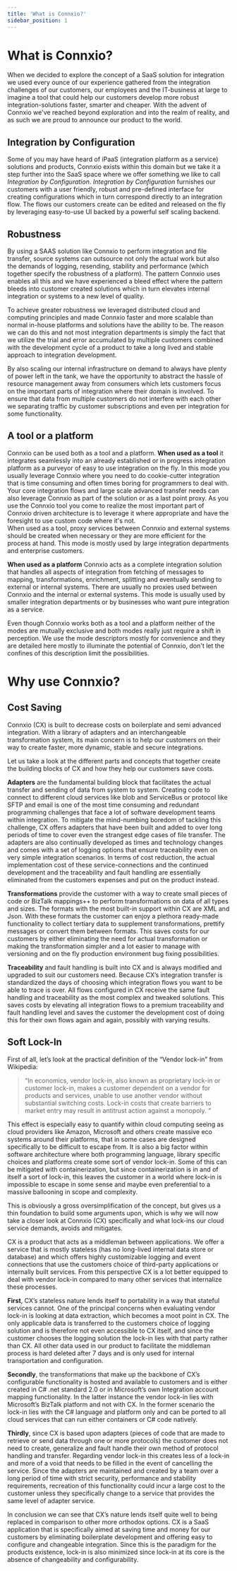```yaml
---
title: 'What is Connxio?'
sidebar_position: 1
---
```


# What is Connxio?

When we decided to explore the concept of a SaaS solution for integration we used every ounce of our experience gathered from the integration challenges of our customers, our employees and the IT-business at large to imagine a tool that could help our customers develop more robust integration-solutions faster, smarter and cheaper.  With the advent of Connxio we've reached beyond exploration and into the realm of reality, and as such we are proud to announce our product to the world.

## Integration by Configuration

Some of you may have heard of iPaaS (integration platform as a service) solutions and products, Connxio exists within this domain but we take it a step further into the SaaS space where we offer something we like to call *Integration by Configuration*. *Integration by Configuration* furnishes our customers with a user friendly, robust and pre-defined interface for creating configurations which in turn correspond directly to an integration flow. The flows our customers create can be edited and released on the fly by leveraging easy-to-use UI backed by a powerful self scaling backend.

## Robustness

By using a SAAS solution like Connxio to perform integration and file transfer, source systems can outsource not only the actual work but also the demands of logging, resending, stability and performance (which together specify the robustness of a platform). The pattern Connxio uses enables all this and we have experienced a bleed effect where the pattern bleeds into customer created solutions which in turn elevates internal integration or systems to a new level of quality.

 To achieve greater robustness we leveraged distributed cloud and computing principles and made Connxio faster and more scalable than normal in-house platforms and solutions have the ability to be. The reason we can do this and not most integration departments is simply the fact that we utilize the trial and error accumulated by multiple customers combined with the development cycle of a product to take a long lived and stable approach to integration development.

 By also scaling our internal infrastructure on demand to always have plenty of power left in the tank, we have the opportunity to abstract the hassle of resource management away from consumers which lets customers focus on the important parts of integration where their domain is involved. To ensure that data from multiple customers do not interfere with each other we separating traffic by customer subscriptions and even per integration for some functionality.

## A tool or a platform

Connxio can be used both as a tool and a platform. **When used as a tool** it integrates seamlessly into an already established or in progress integration platform as a purveyor of easy to use integration on the fly. In this mode you usually leverage Connxio where you need to do cookie-cutter integration that is time consuming and often times boring for programmers to deal with. Your core integration flows and large scale advanced transfer needs can also leverage Connxio as part of the solution or as a last point proxy. As you use the Connxio tool you come to realize the most important part of Connxio driven architecture is to leverage it where appropriate and have the foresight to use custom code where it's not.\
When used as a tool, proxy services between Connxio and external systems should be created when necessary or they are more efficient for the process at hand. This mode is mostly used by large integration departments and enterprise customers.

**When used as a platform** Connxio acts as a complete integration solution that handles all aspects of integration from fetching of messages to mapping, transformations, enrichment, splitting and eventually sending to external or internal systems. There are usually no proxies used between Connxio and the internal or external systems. This mode is usually used by smaller integration departments or by businesses who want pure integration as a service.

Even though Connxio works both as a tool and a platform neither of the modes are mutually exclusive and both modes really just require a shift in perception. We use the mode descriptors mostly for convenience and they are detailed here mostly to illuminate the potential of Connxio, don't let the confines of this description limit the possibilities.

# Why use Connxio?

## Cost Saving

Connxio (CX) is built to decrease costs on boilerplate and semi advanced integration. With a library of adapters and an interchangeable transformation system, its main concern is to help our customers on their way to create faster, more dynamic, stable and secure integrations.

Let us take a look at the different parts and concepts that together create the building blocks of CX and how they help our customers save costs.

**Adapters** are the fundamental building block that facilitates the actual transfer and sending of data from system to system. Creating code to connect to different cloud services like blob and ServiceBus or protocol like SFTP and email is one of the most time consuming and redundant programming challenges that face a lot of software development teams within integration. To mitigate the mind-numbing boredom of tackling this challenge, CX offers adapters that have been built and added to over long periods of time to cover even the strangest edge cases of file transfer. The adapters are also continually developed as times and technology changes and comes with a set of logging options that ensure traceability even on very simple integration scenarios. In terms of cost reduction, the actual implementation cost of these service-connections and the continued development and the traceability and fault handling are essentially eliminated from the customers expenses and put on the product instead.

**Transformations** provide the customer with a way to create small pieces of code or BizTalk mappings++ to perform transformations on data of all types and sizes. The formats with the most built-in support within CX are XML and Json. With these formats the customer can enjoy a plethora ready-made functionality to collect tertiary data to supplement transformations, prettify messages or convert them between formats. This saves costs for our customers by either eliminating the need for actual transformation or making the transformation simpler and a lot easier to manage with versioning and on the fly production environment bug fixing possibilities.

**Traceability** and fault handling is built into CX and is always modified and upgraded to suit our customers need. Because CX’s integration transfer is standardized the days of choosing which integration flows you want to be able to trace is over. All flows configured in CX receive the same fault handling and traceability as the most complex and tweaked solutions. This saves costs by elevating all integration flows to a premium traceability and fault handling level and saves the customer the development cost of doing this for their own flows again and again, possibly with varying results.

## Soft Lock-In

First of all, let’s look at the practical definition of the “Vendor lock-in” from Wikipedia:
> “In economics, vendor lock-in, also known as proprietary lock-in or customer lock-in, makes a customer dependent on a vendor for products and services, unable to use another vendor without substantial switching costs. Lock-in costs that create barriers to market entry may result in antitrust action against a monopoly. “

This effect is especially easy to quantify within cloud computing seeing as cloud providers like Amazon, Microsoft and others create massive eco systems around their platforms, that in some cases are designed specifically to be difficult to escape from. It is also a big factor within software architecture where both programming language, library specific choices and platforms create some sort of vendor lock-in. Some of this can be mitigated with containerization, but since containerization is in and of itself a sort of lock-in, this leaves the customer in a world where lock-in is impossible to escape in some sense and maybe even preferential to a massive ballooning in scope and complexity.

This is obviously a gross oversimplification of the concept, but gives us a thin foundation to build some arguments upon, which is why we will now take a closer look at Connxio (CX) specifically and what lock-ins our cloud service demands, avoids and mitigates.

CX is a product that acts as a middleman between applications. We offer a service that is mostly stateless (has no long-lived internal data store or database) and which offers highly customizable logging and event connections that use the customers choice of third-party applications or internally built services. From this perspective CX is a lot better equipped to deal with vendor lock-in compared to many other services that internalize these processes.

**First**, CX’s stateless nature lends itself to portability in a way that stateful services cannot. One of the principal concerns when evaluating vendor lock-in is looking at data extraction, which becomes a moot point in CX. The only applicable data is transferred to the customers choice of logging solution and is therefore not even accessible to CX itself, and since the customer chooses the logging solution the lock-in lies with that party rather than CX. All other data used in our product to facilitate the middleman process is hard deleted after 7 days and is only used for internal transportation and configuration.

**Secondly**, the transformations that make up the backbone of CX’s configurable functionality is hosted and available to customers and is either created in C# .net standard 2.0 or in Microsoft’s own Integration account mapping functionality. In the latter instance the vendor lock-in lies with Microsoft’s BizTalk platform and not with CX. In the former scenario the lock-in lies with the C# language and platform only and can be ported to all cloud services that can run either containers or C# code natively.

**Thirdly**, since CX is based upon adapters (pieces of code that are made to retrieve or send data through one or more protocols) the customer does not need to create, generalize and fault handle their own method of protocol handling and transfer. Regarding vendor lock-in this creates less of a lock-in and more of a void that needs to be filled in the event of cancelling the service. Since the adapters are maintained and created by a team over a long period of time with strict security, performance and stability requirements, recreation of this functionality could incur a large cost to the customer unless they specifically change to a service that provides the same level of adapter service.

In conclusion we can see that CX’s nature lends itself quite well to being replaced in comparison to other more orthodox options. CX is a SaaS application that is specifically aimed at saving time and money for our customers by eliminating boilerplate development and offering easy to configure and changeable integration. Since this is the paradigm for the products existence, lock-in is also minimized since lock-in at its core is the absence of changeability and configurability.
